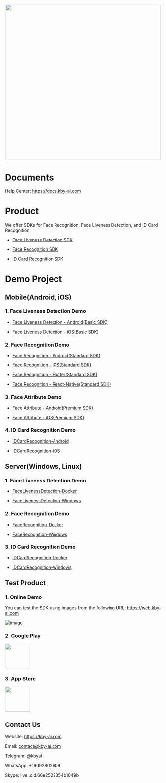 <p align="center">
  <a href="https://play.google.com/store/apps/dev?id=7086930298279250852" target="_blank">
    <img alt="" src="https://github-production-user-asset-6210df.s3.amazonaws.com/125717930/246971879-8ce757c3-90dc-438d-807f-3f3d29ddc064.png" width=500/>
  </a>  
</p>

# Documents
Help Center: https://docs.kby-ai.com

# Product
We offer SDKs for Face Recognition, Face Liveness Detection, and ID Card Recognition.

- [Face Liveness Detection SDK](https://github.com/kby-ai/Face-Liveness-Detection-SDK)

- [Face Recognition SDK](https://github.com/kby-ai/Face-Recognition-SDK)

- [ID Card Recognition SDK](https://github.com/kby-ai/IDCard-Recognition-SDK)

# Demo Project
## Mobile(Android, iOS)
### 1. Face Liveness Detection Demo
- [Face Liveness Detection - Android(Basic SDK)](https://github.com/kby-ai/FaceLivenessDetection-Android)

- [Face Liveness Detection - iOS(Basic SDK)](https://github.com/kby-ai/FaceLivenessDetection-iOS)

### 2. Face Recognition Demo
- [Face Recognition - Android(Standard SDK)](https://github.com/kby-ai/FaceRecognition-Android)

- [Face Recognition - iOS(Standard SDK)](https://github.com/kby-ai/FaceRecognition-iOS)

- [Face Recognition - Flutter(Standard SDK)](https://github.com/kby-ai/FaceRecognition-Flutter)

- [Face Recognition - React-Native(Standard SDK)](https://github.com/kby-ai/FaceRecognition-React-Native)

### 3. Face Attribute Demo
- [Face Attribute - Android(Premium SDK)](https://github.com/kby-ai/FaceAttribute-Android)

- [Face Attribute - iOS(Premium SDK)](https://github.com/kby-ai/FaceAttribute-iOS)

### 4. ID Card Recognition Demo
- [IDCardRecognition-Android](https://github.com/kby-ai/IDCardRecognition-Android)

- [IDCardRecognition-iOS](https://github.com/kby-ai/IDCardRecognition-iOS)

## Server(Windows, Linux)
### 1. Face Liveness Detection Demo
- [FaceLivenessDetection-Docker](https://github.com/kby-ai/FaceLivenessDetection-Docker)

- [FaceLivenessDetection-Windows](https://github.com/kby-ai/FaceLivenessDetection-Windows)

### 2. Face Recognition Demo
- [FaceRecognition-Docker](https://github.com/kby-ai/FaceRecognition-Docker)

- [FaceRecognition-Windows](https://github.com/kby-ai/FaceRecognition-Windows)


### 3. ID Card Recognition Demo
- [IDCardRecognition-Docker](https://github.com/kby-ai/IDCardRecognition-Docker)

- [IDCardRecognition-Windows](https://github.com/kby-ai/FaceLivenessDetection-Windows)

## Test Product
### 1. Online Demo
  You can test the SDK using images from the following URL:
  https://web.kby-ai.com

![image](https://github.com/kby-ai/Product/assets/125717930/6f6ad933-bed0-4ff6-81aa-58aba13e6845)

### 2. Google Play

<a href="https://play.google.com/store/apps/dev?id=7086930298279250852" target="_blank">
  <img alt="" src="https://user-images.githubusercontent.com/125717930/230804673-17c99e7d-6a21-4a64-8b9e-a465142da148.png" height=80/>
</a>

### 3. App Store

<a href="https://apps.apple.com/us/developer/hafiz-asif-ali/id1683604200" target="_blank">
  <img alt="" src="https://user-images.githubusercontent.com/125717930/235276083-d20fe057-214d-497c-a431-4569bbeed2fe.png" height=80/>
</a>

## Contact Us
Website: https://kby-ai.com

Email: contact@kby-ai.com

Telegram: @kbyai

WhatsApp: +19092802609

Skype: live:.cid.66e2522354b1049b
